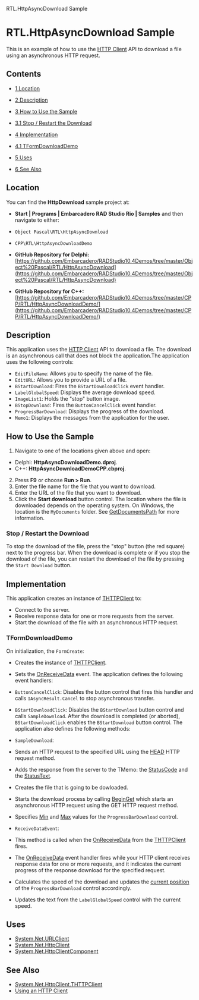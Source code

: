 RTL.HttpAsyncDownload Sample[]()
# RTL.HttpAsyncDownload Sample 


This is an example of how to use the [HTTP Client](http://docwiki.embarcadero.com/Libraries/en/System.Net.HttpClient) API to download a file using an asynchronous HTTP request.
## Contents



* [1 Location](#Location)
* [2 Description](#Description)
* [3 How to Use the Sample](#How_to_Use_the_Sample)

* [3.1 Stop / Restart the Download](#Stop_.2F_Restart_the_Download)

* [4 Implementation](#Implementation)

* [4.1 TFormDownloadDemo](#TFormDownloadDemo)

* [5 Uses](#Uses)
* [6 See Also](#See_Also)


## Location 

You can find the **HttpDownload** sample project at:
* **Start | Programs | Embarcadero RAD Studio Rio | Samples** and then navigate to either:

* `Object Pascal\RTL\HttpAsyncDownload`
* `CPP\RTL\HttpAsyncDownloadDemo`

* **GitHub Repository for Delphi:**[https://github.com/Embarcadero/RADStudio10.4Demos/tree/master/Object%20Pascal/RTL/HttpAsyncDownload](https://github.com/Embarcadero/RADStudio10.4Demos/tree/master/Object%20Pascal/RTL/HttpAsyncDownload)
* **GitHub Repository for C++:**[https://github.com/Embarcadero/RADStudio10.4Demos/tree/master/CPP/RTL/HttpAsyncDownloadDemo/](https://github.com/Embarcadero/RADStudio10.4Demos/tree/master/CPP/RTL/HttpAsyncDownloadDemo/)

## Description 

This application uses the [HTTP Client](http://docwiki.embarcadero.com/Libraries/en/System.Net.HttpClient) API to download a file. The download is an asynchronous call that does not block the application.The application uses the following controls:

* `EditFileName`: Allows you to specify the name of the file.
* `EditURL`: Allows you to provide a URL of a file.
* `BStartDownload`: Fires the `BStartDownloadClick` event handler.
* `LabelGlobalSpeed`: Displays the average download speed.
* `ImageList1`: Holds the "stop" button image.
* `BStopDownload`: Fires the `ButtonCancelClick` event handler.
* `ProgressBarDownload`: Displays the progress of the download.
* `Memo1`: Displays the messages from the application for the user.

## How to Use the Sample 


1.  Navigate to one of the locations given above and open:

*  Delphi: **HttpAsyncDownloadDemo.dproj**.
*  C++: **HttpAsyncDownloadDemoCPP.cbproj**.

2.  Press **F9** or choose **Run > Run**.
3.  Enter the file name for the file that you want to download.
4.  Enter the URL of the file that you want to download.
5.  Click the **Start download** button control.
The location where the file is downloaded depends on the operating system. On Windows, the location is the `MyDocuments` folder. See [GetDocumentsPath](http://docwiki.embarcadero.com/Libraries/en/System.IOUtils.TPath.GetDocumentsPath) for more information.
### Stop / Restart the Download 

To stop the download of the file, press the "stop" button (the red square) next to the progress bar. When the download is complete or if you stop the download of the file, you can restart the download of the file by pressing the `Start Download` button. 
## Implementation 

This application creates an instance of [THTTPClient](http://docwiki.embarcadero.com/Libraries/en/System.Net.HttpClient.THTTPClient) to:
*  Connect to the server.
*  Receive response data for one or more requests from the server.
*  Start the download of the file with an asynchronous HTTP request.

### TFormDownloadDemo 

On initialization, the `FormCreate`:
*  Creates the instance of [THTTPClient](http://docwiki.embarcadero.com/Libraries/en/System.Net.HttpClient.THTTPClient).
*  Sets the [OnReceiveData](http://docwiki.embarcadero.com/Libraries/en/System.Net.HttpClient.THTTPClient.OnReceiveData) event.
The application defines the following event handlers: 
* `ButtonCancelClick`: Disables the button control that fires this handler and calls `IAsyncResult.Cancel` to stop asynchronous transfer.
* `BStartDownloadClick`: Disables the `BStartDownload` button control and calls `SampleDownload`. After the download is completed (or aborted), `BStartDownloadClick` enables the `BStartDownload` button control.
The application also defines the following methods: 
* `SampleDownload`:

*  Sends an HTTP request to the specified URL using the [HEAD](http://docwiki.embarcadero.com/Libraries/en/System.Net.HttpClient.THTTPClient.Head) HTTP request method.
*  Adds the response from the server to the TMemo: the [StatusCode](http://docwiki.embarcadero.com/Libraries/en/System.Net.HttpClient.IHTTPResponse.StatusCode) and the [StatusText](http://docwiki.embarcadero.com/Libraries/en/System.Net.HttpClient.IHTTPResponse.StatusText).
*  Creates the file that is going to be dowloaded.
*  Starts the download process by calling [BeginGet](http://docwiki.embarcadero.com/Libraries/en/System.Net.HttpClient.THTTPClient.BeginGet) which starts an asynchronous HTTP request using the GET HTTP request method.
*  Specifies [Min](http://docwiki.embarcadero.com/Libraries/en/FMX.StdCtrls.TProgressBar.Min) and [Max](http://docwiki.embarcadero.com/Libraries/en/FMX.StdCtrls.TProgressBar.Max) values for the `ProgressBarDownload` control.

* `ReceiveDataEvent`:

*  This method is called when the [OnReceiveData](http://docwiki.embarcadero.com/Libraries/en/System.Net.HttpClient.THTTPClient.OnReceiveData) from the [THTTPClient](http://docwiki.embarcadero.com/Libraries/en/System.Net.HttpClient.THTTPClient) fires.
*  The [OnReceiveData](http://docwiki.embarcadero.com/Libraries/en/System.Net.HttpClient.THTTPClient.OnReceiveData) event handler fires while your HTTP client receives response data for one or more requests, and it indicates the current progress of the response download for the specified request.
*  Calculates the speed of the download and updates the [current position](http://docwiki.embarcadero.com/Libraries/en/FMX.StdCtrls.TProgressBar.Value) of the `ProgressBarDownload` control accordingly.
*  Updates the text from the `LabelGlobalSpeed` control with the current speed.

## Uses 


* [System.Net.URLClient](http://docwiki.embarcadero.com/Libraries/en/System.Net.URLClient)
* [System.Net.HttpClient](http://docwiki.embarcadero.com/Libraries/en/System.Net.HttpClient)
* [System.Net.HttpClientComponent](http://docwiki.embarcadero.com/Libraries/en/System.Net.HttpClientComponent)

## See Also 


* [System.Net.HttpClient.THTTPClient](http://docwiki.embarcadero.com/Libraries/en/System.Net.HttpClient.THTTPClient)
* [Using an HTTP Client](http://docwiki.embarcadero.com/RADStudio/en/Using_an_HTTP_Client)






